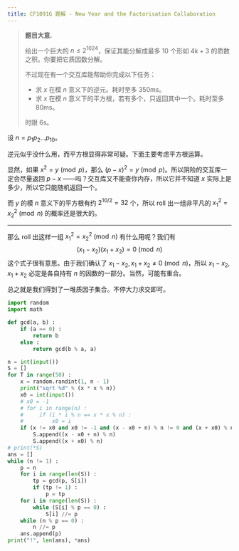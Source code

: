 ```yaml
---
title: CF1091G 题解 - New Year and the Factorisation Collaboration
---
```


> **题目大意.**
>
> 给出一个巨大的 $n\le 2^{1024}$，保证其能分解成最多 $10$ 个形如 $4k+3$ 的质数之积。你要把它质因数分解。
>
> 不过现在有一个交互库能帮助你完成以下任务：
>
> - 求 $x$ 在模 $n$ 意义下的逆元。耗时至多 350ms。
> - 求 $x$ 在模 $n$ 意义下的平方根，若有多个，只返回其中一个。耗时至多 80ms。
>
> 时限 6s。

设 $n=p_1p_2...p_{10}$。

逆元似乎没什么用，而平方根显得非常可疑。下面主要考虑平方根运算。

显然，如果 $x^2=y\pmod p$，那么 $(p-x)^2=y\pmod p$。所以阴险的交互库一定会尽量返回 $p-x$ ——吗？交互库又不能查你内存，所以它并不知道 $x$ 实际上是多少，所以它只能随机返回一个。

而 $y$ 的模 $n$ 意义下的平方根有约 $2^{10/2}=32$ 个，所以 roll 出一组非平凡的 $x_1^2=x_2^2\pmod n$ 的概率还是很大的。

----

那么 roll 出这样一组 $x_1^2=x_2^2\pmod n$ 有什么用呢？我们有
$$
(x_1-x_2)(x_1+x_2)=0\pmod n
$$
这个式子很有意思。由于我们确认了 $x_1-x_2,x_1+x_2\neq0\pmod n$，所以 $x_1-x_2,x_1+x_2$ 必定是各自持有 $n$ 的因数的一部分。当然，可能有重合。

总之就是我们得到了一堆质因子集合。不停大力求交即可。

```python
import random
import math

def gcd(a, b) :
    if (a == 0) :
        return b
    else :
        return gcd(b % a, a)

n = int(input())
S = []
for T in range(50) :
    x = random.randint(1, n - 1)
    print("sqrt %d" % (x * x % n))
    x0 = int(input())
    # x0 = -1
    # for i in range(n) :
    #     if (i * i % n == x * x % n) :
    #         x0 = i
    if (x != x0 and x0 != -1 and (x - x0 + n) % n != 0 and (x + x0) % n != 0) :
        S.append((x - x0 + n) % n)
        S.append((x + x0) % n)
# print(*S)
ans = []
while (n != 1) :
    p = n
    for i in range(len(S)) :
        tp = gcd(p, S[i])
        if (tp != 1) :
            p = tp
    for i in range(len(S)) :
        while (S[i] % p == 0) :
            S[i] //= p
    while (n % p == 0) :
        n //= p
    ans.append(p)
print("!", len(ans), *ans)
```

